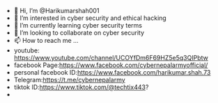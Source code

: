 - 👋 Hi, I’m @Harikumarshah001
- 👀 I’m interested in cyber security and ethical hacking
- 🌱 I’m currently learning cyber security terms
- 💞️ I’m looking to collaborate on cyber security
- 📫 How to reach me ...
- youtube: https://www.youtube.com/channel/UCOYfDm6F69HZ5e5q3QIPbtw
- facebook Page:https://www.facebook.com/cybernepalarmyofficial/
- personal facebook ID:https://www.facebook.com/harikumar.shah.73
- Telegram:https://t.me/cybernepalarmy
- tiktok ID:https://www.tiktok.com/@techtix443?
- 

<!---
Harikumarshah001/Harikumarshah001 is a ✨ special ✨ repository because its `README.md` (this file) appears on your GitHub profile.
You can click the Preview link to take a look at your changes.
--->
